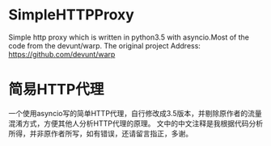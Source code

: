 # SimpleHTTPProxy
Simple http proxy which is written in python3.5 with asyncio.Most of the code from the devunt/warp.
The original project Address:  https://github.com/devunt/warp
# 简易HTTP代理
一个使用asyncio写的简单HTTP代理，自行修改成3.5版本，并剔除原作者的流量混淆方式，方便其他人分析HTTP代理的原理。
文中的中文注释是我根据代码分析所得，并非原作者所写，如有错误，还请留言指正，多谢。
